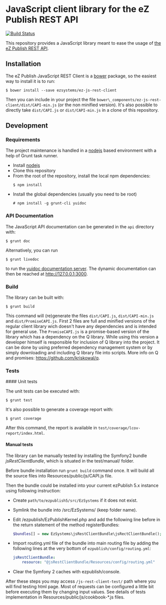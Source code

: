 # JavaScript client library for the eZ Publish REST API

[![Build Status](https://travis-ci.org/ezsystems/ez-js-rest-client.png)](https://travis-ci.org/ezsystems/ez-js-rest-client)

This repository provides a JavaScript library meant to ease the usage of [the eZ
Publish REST API](https://confluence.ez.no/display/EZP/eZ+Publish+REST+API).

## Installation

The eZ Publish JavaScript REST Client is a [bower](http://blower.io) package, so
the easiest way to install it is to run:

```
$ bower install --save ezsystems/ez-js-rest-client
```

Then you can include in your project the file
`bower\_components/ez-js-rest-client/dist/CAPI-min.js` (or the non minified
version). It's also possible to directly take `dist/CAPI.js` or
`dist/CAPI-min.js` in a clone of this repository.

## Development

### Requirements

The project maintenance is handled in a [nodejs](http://nodejs.org) based
environment with a help of Grunt task runner.

* Install [nodejs](http://nodejs.org/)
* Clone this repository
* From the root of the repository, install the local npm dependencies:
  ```
  $ npm install
  ```
* Install the global dependencies (usually you need to be root)
  ```
  # npm install -g grunt-cli yuidoc
  ```

### API Documentation

The JavaScript API documentation can be generated in the `api` directory with:

```
$ grunt doc
```
Alternatively, you can run
```
$ grunt livedoc
```
to run the [yuidoc documentation
server](http://yui.github.io/yuidoc/args/index.html#server). The dynamic
documentation can then be reached at http://127.0.0.1:3000.


### Build

The library can be built with:

```
$ grunt build
```

This command will (re)generate the files `dist/CAPI.js`, `dist/CAPI-min.js` and `dist/PromiseCAPI.js`.
First 2 files are full and minified versions of the regular client library wich doesn't have any dependencies and
is intended for general use. The `PromiseCAPI.js` is a promise-based version of the library
which has a dependency on the Q library. While using this version a developer himself is responsible for inclusion of Q library into the project.
It can be done by using preferred dependency management system or by simply downloading and including Q library file into scripts.
More info on Q and promises: https://github.com/kriskowal/q.


### Tests

#### Unit tests

The unit tests can be executed with:
```
$ grunt test
```

It's also possible to generate a coverage report with:

```
$ grunt coverage
```

After this command, the report is available in
`test/coverage/lcov-report/index.html`.

#### Manual tests

The library can be manually tested by installing the Symfony2 bundle
*jsRestClientBundle*, which is situated in the test/manual/ folder.

Before bundle installation run `grunt build` command once. It will build all the
source files into Resources/public/js/CAPI.js file.

Then the bundle could be installed into your current ezPublish 5.x instance
using following instruction:

* Create `path/to/ezpublish5/src/EzSystems` if it does not exist.
* Symlink the bundle into /src/EzSystems/ (keep folder name).
* Edit /ezpublish/EzPublishKernel.php and add the following line before in the
  return statement of the method registerBundles:

    ```php
    $bundles[] = new EzSystems\jsRestClientBundle\jsRectClientBundle();
    ```

* Import routing.yml file of the bundle into main routing file by adding the
  following lines at the very bottom of `ezpublish/config/routing.yml`:

    ```yaml
    jsRestClientBundle:
        resource: "@jsRestClientBundle/Resources/config/routing.yml"
    ```

* Clear the Symfony 2 caches with ezpublish/console.

After these steps you may access `/js-rest-client-test/` path where you will find
testing html page.  Most of requests can be configured a little bit before
executing them by changing input values.  See details of tests implementation in
Resources/public/js/cookbook-*.js files.
